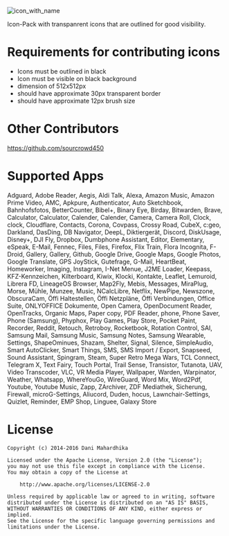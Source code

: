 ![icon_with_name](https://user-images.githubusercontent.com/63968466/199735134-26d1c273-6306-4ea5-aeca-981fead14a72.png)

Icon-Pack with transpanrent icons that are outlined for good visibility.

# Requirements for contributing icons
- Icons must be outlined in black
- Icon must be visible on black background
- dimension of 512x512px
- should have approximate 30px transparent border
- should have approximate 12px brush size

# Other Contributors
https://github.com/sourcrowd450

# Supported Apps

Adguard, Adobe Reader, Aegis, Aldi Talk, Alexa, Amazon Music, Amazon Prime Video, AMC, Apkpure, Authenticator, Auto Sketchbook, Bahnhofsfotos, BetterCounter, Bibel+, Binary Eye, Birday, Bitwarden, Brave, Calculator, Calculator, Calender, Calender, Camera, Camera Roll, Clock, clock, Cloudflare, Contacts, Corona, Covpass, Crossy Road, CubeX, c:geo, Darkland, DasDing, DB Navigator, DeepL, Diktiergerät, Discord, DiskUsage, Disney+, DJI Fly, Dropbox, Dumbphone Assistant, Editor, Elementary, eSpeak, E-Mail, Fennec, Files, Files, Firefox, Flix Train, Flora Incognita, F-Droid, Gallery, Gallery, Github, Google Drive, Google Maps, Google Photos, Google Translate, GPS JoyStick, Gutefrage, G-Mail, HeartBeat, Homeworker, Imaging, Instagram, I-Net Menue, J2ME Loader, Keepass, KFZ-Kennzeichen, Kilterboard, Kiwix, Klocki, Kontakte, Leaflet, Lemuroid, Librera FD, LineageOS Browser, Map2Fly, Mebis, Messages, MiraPlug, Morse, Mühle, Munzee, Music, NCalcLibre, Netflix, NewPipe, Newszone, ObscuraCam, Öffi Haltestellen, Öffi Netzpläne, Öffi Verbindungen, Office Suite, ONLYOFFICE Dokumente, Open Camera, OpenDocument Reader, OpenTracks, Organic Maps, Paper copy, PDF Reader, phone, Phone Saver, Phone (Samsung), Phyphox, Play Games, Play Store, Pocket Paint, Recorder, Reddit, Retouch, Retroboy, Rocketbook, Rotation Control, SAI, Samsung Mail, Samsung Music, Samsung Notes, Samsung Wearable, Settings, ShapeOminues, Shazam, Shelter, Signal, Silence, SimpleAudio, Smart AutoClicker, Smart Things, SMS, SMS Import / Export, Snapseed, Sound Assistant, Spingram, Steam, Super Retro Mega Wars, TCL Connect, Telegram X, Text Fairy, Touch Portal, Trail Sense, Transistor, Tutanota, UAV, Video Transcoder, VLC, VR Media Player, Wallpaper, Warden, Warpinator, Weather, Whatsapp, WhereYouGo, WireGuard, Word Mix, Word2Pdf, Youtube, Youtube Music, Zapp, ZArchiver, ZDF Mediathek, Sicherung, Firewall, microG-Settings, Aliucord, Duden, hocus, Lawnchair-Settings, Quizlet, Reminder, EMP Shop, Linguee, Galaxy Store

# License
```
Copyright (c) 2014-2016 Dani Mahardhika

Licensed under the Apache License, Version 2.0 (the "License");
you may not use this file except in compliance with the License.
You may obtain a copy of the License at

    http://www.apache.org/licenses/LICENSE-2.0

Unless required by applicable law or agreed to in writing, software
distributed under the License is distributed on an "AS IS" BASIS,
WITHOUT WARRANTIES OR CONDITIONS OF ANY KIND, either express or implied.
See the License for the specific language governing permissions and
limitations under the License.
```
